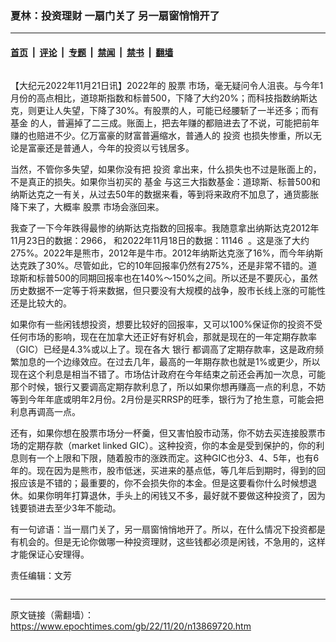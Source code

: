 ### 夏林：投资理财 一扇门关了 另一扇窗悄悄开了

---

#### [首页](../../../..?n13869720) &nbsp;|&nbsp; [评论](../../../../../epoch-comment?n13869720) &nbsp;|&nbsp; [专题](../../../../../epoch-special?n13869720) &nbsp;|&nbsp; [禁闻](../../../../../epoch-news?n13869720) &nbsp;|&nbsp; [禁书](../../../../../books?n13869720) &nbsp;|&nbsp; [翻墙](https://github.com/gfw-breaker/nogfw/blob/master/README.md?n13869720)


<div class="column" id="artbody" itemprop="articleBody">
 <!-- article content begin -->
 <p>
  【大纪元2022年11月21日讯】2022年的
  <ok href="https://www.epochtimes.com/gb/tag/%E8%82%A1%E7%A5%A8.html">
   股票
  </ok>
  市场，毫无疑问令人沮丧。与今年1月份的高点相比，道琼斯指数和标普500，下降了大约20%；而科技指数纳斯达克，则更让人失望，下降了30%。有股票的人，可能已经腰斩了一半还多；而有
  <ok href="https://www.epochtimes.com/gb/tag/%E5%9F%BA%E9%87%91.html">
   基金
  </ok>
  的人，普遍掉了二三成。账面上，把去年赚的都赔进去了不说，可能把前年赚的也赔进不少。亿万富豪的财富普遍缩水，普通人的
  <ok href="https://www.epochtimes.com/gb/tag/%E6%8A%95%E8%B5%84.html">
   投资
  </ok>
  也损失惨重，所以无论是富豪还是普通人，今年的投资以亏钱居多。
 </p>
 <p>
  当然，不管你多失望，如果你没有把
  <ok href="https://www.epochtimes.com/gb/tag/%E6%8A%95%E8%B5%84.html">
   投资
  </ok>
  拿出来，什么损失也不过是账面上的，不是真正的损失。如果你当初买的
  <ok href="https://www.epochtimes.com/gb/tag/%E5%9F%BA%E9%87%91.html">
   基金
  </ok>
  与这三大指数基金：道琼斯、标普500和纳斯达克之一有关，从过去50年的数据来看，等到将来政府不加息了，通货膨胀降下来了，大概率
  <ok href="https://www.epochtimes.com/gb/tag/%E8%82%A1%E7%A5%A8.html">
   股票
  </ok>
  市场会涨回来。
 </p>
 <p>
  我查了一下今年跌得最惨的纳斯达克指数的回报率。我随意拿出纳斯达克2012年11月23日的数据：2966， 和2022年11月18日的数据：11146  。这是涨了大约275%。2022年是熊市，2012年是牛市。2012年纳斯达克涨了16%，而今年纳斯达克跌了30%。尽管如此，它的10年回报率仍然有275%，还是非常不错的。道琼斯和标普500的同期回报率也在140%～150%之间。所以还是不要灰心，虽然历史数据不一定等于将来数据，但只要没有大规模的战争，股市长线上涨的可能性还是比较大的。
 </p>
 <p>
  如果你有一些闲钱想投资，想要比较好的回报率，又可以100%保证你的投资不受任何市场的影响，现在在加拿大还正好有好机会，那就是现在的一年定期存款率（GIC）已经是4.3%或以上了。现在各大
  <ok href="https://www.epochtimes.com/gb/tag/%E9%93%B6%E8%A1%8C.html">
   银行
  </ok>
  都调高了定期存款率，这是政府频繁加息的一个边缘效应。在过去几年，最高的一年期存款也就是1%或更少，所以现在这个利息是相当不错了。市场估计政府在今年结束之前还会再加一次息，可能那个时候，银行又要调高定期存款利息了，所以如果你想再赚高一点的利息，不妨等到今年年底或明年2月份。2月份是买RRSP的旺季，银行为了抢生意，可能会把利息再调高一点。
 </p>
 <p>
  还有，如果你想在股票市场分一杯羹，但又害怕股市动荡，你不妨去买连接股票市场的定期存款（market linked GIC）。这种投资，你的本金是受到保护的，你的利息则有一个上限和下限，随着股市的涨跌而定。这种GIC也分3、4、5年，也有6年的。现在因为是熊市，股市低迷，买进来的基点低，等几年后到期时，得到的回报应该是不错的；最重要的，你不会损失你的本金。但是这要看你什么时候想退休。如果你明年打算退休，手头上的闲钱又不多，最好就不要做这种投资了，因为钱要锁进去至少3年不能动。
 </p>
 <p>
  有一句谚语：当一扇门关了，另一扇窗悄悄地开了。所以，在什么情况下投资都是有机会的。但是无论你做哪一种投资理财，这些钱都必须是闲钱，不急用的，这样才能保证心安理得。
 </p>
 <p>
  责任编辑：文芳
 </p>
 <!-- article content end -->
</div>


---

原文链接（需翻墙）：https://www.epochtimes.com/gb/22/11/20/n13869720.htm